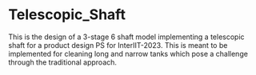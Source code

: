 # Telescopic_Shaft
This is the design of a 3-stage 6 shaft model implementing a telescopic shaft for a product design PS for InterIIT-2023. This is meant to be implemented for cleaning long and narrow tanks which pose a challenge through the traditional approach.
